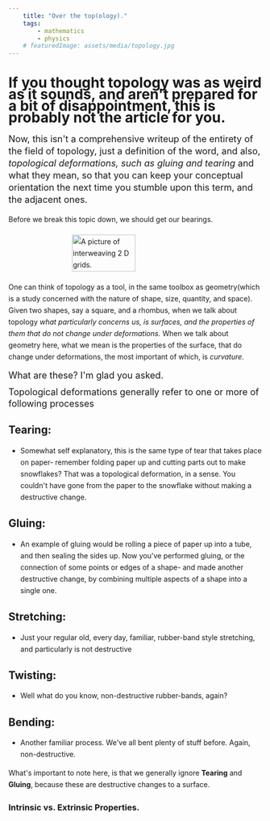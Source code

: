 ```yaml
---
    title: "Over the top(ology)."
    tags:
        - mathematics
        - physics
    # featuredImage: assets/media/topology.jpg
---
```


<head>
    <meta property="og:image" content="/assets/media/topology.jpeg">
    <div class="article-container" style="line-height:23px;">
        <h1 class="spacing">If you thought topology was as weird as it sounds, and aren't prepared
            for a bit of disappointment, this is probably not the article for you.
        </h1>
        <div class="blockquote" style="font-size: 18px;line-height:24px; margin-bottom:15px">
        Now, this isn't a comprehensive writeup of the entirety of the field of topology,
        just a definition of the word, and also, 
        <i>topological deformations, such as gluing and tearing
        </i>
        and what they mean, so that you can keep your conceptual orientation the next time you stumble upon this term, and the adjacent ones.
        </div>
        <div>
        <p>
            Before we break this topic down, we should get our bearings. 
        </p>
        <p style="display:flex;flex-direction:column;justify-content:center;">
            <img 
                alt="A picture of interweaving 2 D grids." 
                src="/assets/media/torustriang.jpg" 
                style="height:50%;width:50%;align-items:center;align-content:center;align-self:center; margin: 5px 5px;;"/>
        </p>
        <p>
            One can think of topology as a tool, in the same toolbox as geometry(which is a study concerned with
            the nature of shape, size, quantity, and space).
            Given two shapes, say a square, and a rhombus, when we talk about topology
            <i>
                what particularly concerns us, is 
                surfaces, and the properties of them that do not change under deformations.</i>
                When we talk about geometry here, what we mean is the properties of the surface, that do change 
                under deformations, the most important of which, is <i>curvature</i>.
        </p>
        <div style="font-size: 18px;font-style:bold;margin-bottom:10px;">What are these? I'm glad you asked.</div>
        <div style="font-size: 18px;font-style:bold;margin-bottom:10px;">Topological deformations generally refer to one or more of following processes</div>
    </div> 
</head>

## Tearing:

- Somewhat self explanatory, this is the same type of tear that takes place on paper- remember folding paper up and cutting parts out to make snowflakes? That was a topological deformation, in a sense. You couldn't have gone from the paper to the snowflake without making a destructive change.
## Gluing: 
- An example of gluing would be rolling a piece of paper up into a tube, and then sealing the sides up. Now you've performed gluing, or the connection of some points or edges of a shape- and made another destructive change, by combining
multiple aspects of a shape into a single one.
## Stretching: 
- Just your regular old, every day, familiar, rubber-band style stretching, and particularly is not destructive
## Twisting:
- Well what do you know, non-destructive rubber-bands, again?
## Bending:
- Another familiar process. We've all bent plenty of stuff before. Again, non-destructive.
<p>
    What's important to note here, is that we generally ignore <b>Tearing</b> and <b>Gluing</b>, because these are destructive changes to a surface.

</p>

### Intrinsic vs. Extrinsic Properties.